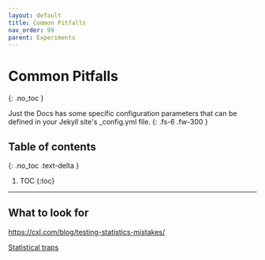 ```yaml
---
layout: default
title: Common Pitfalls
nav_order: 99
parent: Experiments
---
```


# Common Pitfalls
{: .no_toc }


Just the Docs has some specific configuration parameters that can be defined in your Jekyll site's _config.yml file.
{: .fs-6 .fw-300 }

## Table of contents
{: .no_toc .text-delta }

1. TOC
{:toc}

---


## What to look for

https://cxl.com/blog/testing-statistics-mistakes/


[Statistical traps](https://cxl.com/blog/testing-statistics-mistakes/)
